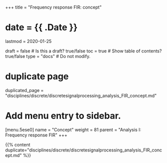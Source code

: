+++
title = "Frequency response FIR: concept"

# date = {{ .Date }}
lastmod = 2020-01-25

draft = false  # Is this a draft? true/false
toc = true  # Show table of contents? true/false
type = "docs"  # Do not modify.

# duplicate page
duplicated_page = "disciplines/discrete/discretesignalprocessing_analysis_FIR_concept.md"

# Add menu entry to sidebar.
[menu.5ese0]
name = "Concept"
weight = 81
parent = "Analysis I: Frequency response FIR"
+++

{{% content duplicate="disciplines/discrete/discretesignalprocessing_analysis_FIR_concept.md" %}}
